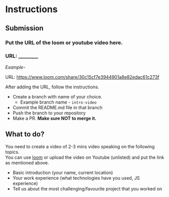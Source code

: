 # Instructions

## **Submission**

### Put the URL of the loom or youtube video here.

### URL: ________

_Example-_

URL: https://www.loom.com/share/30c15cf7e3944901a8e82edac61c273f

After adding the URL, follow the instructions.

- Create a branch with name of your choice.
  - Example branch name - `intro-video`
- Commit the README.md file in that branch
- Push the branch to your repository
- Make a PR. **Make sure NOT to merge it.**

## **What to do?**

You need to create a video of 2-3 mins video speaking on the following topics.  
You can use [loom](https://www.loom.com/) or upload the video on Youtube (unlisted) and put the link as mentioned above.

- Basic introduction (your name, current location)
- Your work experience (what technologies have you used, JS experience)
- Tell us about the most challenging/favourite project that you worked on
